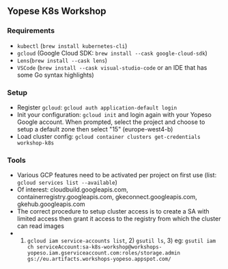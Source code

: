 ## Yopese K8s Workshop ##

### Requirements ###

* `kubectl` (`brew install kubernetes-cli`)
* `gcloud` (Google Cloud SDK: `brew install --cask google-cloud-sdk`)
* `Lens`(`brew install --cask lens`)
* `VSCode` (`brew install --cask visual-studio-code` or an IDE that has some Go syntax highlights)


### Setup ###

* Register `gcloud`: `gcloud auth application-default login`
* Init your configuration: `gcloud init` and login again with your Yopeso Google account. When prompted, select the project and choose to setup a default zone then select "15" (europe-west4-b)
* Load cluster config: `gcloud container clusters get-credentials workshop-k8s`


### Tools ###

* Various GCP features need to be activated per project on first use (list: `gcloud services list --available`)
* Of interest: cloudbuild.googleapis.com, containerregistry.googleapis.com, gkeconnect.googleapis.com, gkehub.googleapis.com
* The correct procedure to setup cluster access is to create a SA with limited access then grant it access to the registry from which the cluster can read images
* 1) `gcloud iam service-accounts list`, 2) `gsutil ls`, 3) eg: `gsutil iam ch serviceAccount:sa-k8s-workshop@workshops-yopeso.iam.gserviceaccount.com:roles/storage.admin gs://eu.artifacts.workshops-yopeso.appspot.com/`
